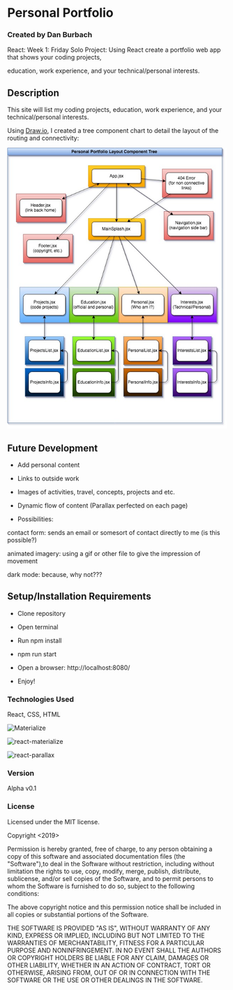 # Personal Portfolio

### __Created by Dan Burbach__

React: Week 1: Friday Solo Project: Using React create a portfolio web app that shows your coding projects,

education, work experience, and your technical/personal interests.

## __Description__

  This site will list my coding projects, education, work experience, and your technical/personal interests.

  Using [Draw.io](https://www.draw.io/), I created a tree component chart to detail the layout of the routing and connectivity:

  ![Component Tree](https://raw.githubusercontent.com/DanBurbach/PersonalPortfolio/master/src/assets/images/PersonalPortfolioTree.jpg)

## __Future Development__

  * Add personal content
  
  * Links to outside work
  
  * Images of activities, travel, concepts, projects and etc.
  
  * Dynamic flow of content (Parallax perfected on each page)
  
  - Possibilities:
  
  contact form: sends an email or somesort of contact directly to me (is this possible?)
  
  animated imagery: using a gif or other file to give the impression of movement
  
  dark mode: because, why not???
  

## __Setup/Installation Requirements__

  * Clone repository
  
  * Open terminal
  
  * Run npm install
  
  * npm run start
  
  * Open a browser: http://localhost:8080/
  
  * Enjoy!

### __Technologies Used__

  React, CSS, HTML

  ![Materialize](https://materializecss.com/)
  
  ![react-materialize](https://react-materialize.github.io/#/)
  
  ![react-parallax](https://www.npmjs.com/package/react-parallax)

### __Version__

Alpha v0.1

### License
Licensed under the MIT license.

Copyright <2019> <Daniel Burbach>

Permission is hereby granted, free of charge, to any person obtaining a copy of this software and associated documentation files (the "Software"),to deal in the Software without restriction, including without limitation the rights to use, copy, modify, merge, publish, distribute, sublicense,
and/or sell copies of the Software, and to permit persons to whom the Software is furnished to do so, subject to the following conditions:

The above copyright notice and this permission notice shall be included in all copies or substantial portions of the Software.

THE SOFTWARE IS PROVIDED "AS IS", WITHOUT WARRANTY OF ANY KIND, EXPRESS OR IMPLIED, INCLUDING BUT NOT LIMITED TO THE WARRANTIES OF MERCHANTABILITY,
FITNESS FOR A PARTICULAR PURPOSE AND NONINFRINGEMENT. IN NO EVENT SHALL THE AUTHORS OR COPYRIGHT HOLDERS BE LIABLE FOR ANY CLAIM, DAMAGES OR OTHER LIABILITY,
WHETHER IN AN ACTION OF CONTRACT, TORT OR OTHERWISE, ARISING FROM, OUT OF OR IN CONNECTION WITH THE SOFTWARE OR THE USE OR OTHER DEALINGS IN THE SOFTWARE.
